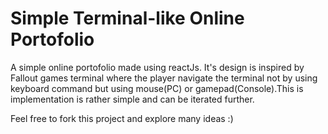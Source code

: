 # Simple Terminal-like Online Portofolio

A simple online portofolio made using reactJs. It's design is inspired by Fallout games terminal where the player navigate the terminal not by using keyboard command but using mouse(PC) or gamepad(Console).This is implementation is rather simple and can be iterated further.

Feel free to fork this project and explore many ideas :)